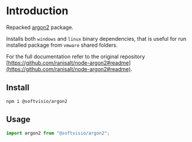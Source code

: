 # Introduction

Repacked [argon2](https://www.npmjs.com/package/argon2) package.

Installs both `windows` and `linux` binary dependencies, that is useful for run installed package from `vmware` shared folders.

For the full documentation refer to the original repository [https://github.com/ranisalt/node-argon2#readme](https://github.com/ranisalt/node-argon2#readme).

## Install

```shell
npm i @softvisio/argon2
```

## Usage

```javascript
import argon2 from "@softvisio/argon2";
```
